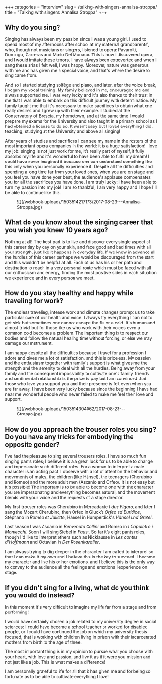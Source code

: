 +++
categories = "Interview"
slug = /talking-with-singers-annalisa-stroppa/
title = "Talking with singers: Annalisa Stroppa"
+++

## Why do you sing?

Singing has always been my passion since I was a young girl. I used to spend most of my afternoons after school at my maternal grandparents', who, though not musicians or singers, listened to opera: Pavarotti, Domingo, Carreras and Mario Del Monaco. This is how I discovered opera, and I would imitate these tenors. I have always been extroverted and when I sang these arias I felt well, I was happy. Moreover, nature was generous with me and has given me a special voice, and that's where the desire to sing came from.

And so I started studying solfège and piano, and later, after the voice break, I began my vocal training. My family believed in me, encouraged me and always supported me. I was very lucky and it's also thanks to their trust in me that I was able to embark on this difficult journey with determination. My family taught me that it's necessary to make sacrifices to obtain what one really desires and I grew up with their example. I studied at the Conservatory of Brescia, my hometown, and at the same time I would prepare my exams for the University and also taught in a primary school as I had obtained a license to do so. It wasn’t easy but I loved everything I did: teaching, studying at the University and above all singing!

After years of studies and sacrifices I can see my name in the rosters of the most important opera companies in the world: it is a huge satisfaction! I love my job: singing is not just work for me, it’s really part of myself, it fully absorbs my life and it's wonderful to have been able to fulfil my dream! I could have never imagined it because one can understand something like this only when you personally experience it. Despite all the difficulties and spending a long time far from your loved ones, when you are on stage and you feel you have done your best, the audience's applause compensates you for all the sacrifices you have done. I am truly lucky: I have been able to turn my passion into my job! I am so thankful, I am very happy and I hope I'll be able to continue like this.

<figure data-type="image">
![](/webhook-uploads/1503514217173/2017-08-23---Annalisa-Stroppa.jpg)
</figure>

## What do you know about the singing career that you wish you knew 10 years ago?

Nothing at all! The best part is to live and discover every single aspect of this career day by day on your skin, and face good and bad times with all your strength, just like it happens in everyday life. If we knew in advance all the hurdles of this career perhaps we would be discouraged from the start and this wouldn't be helpful at all. Each of us has his or her path and destination to reach in a very personal route which must be faced with all our enthusiasm and energy, finding the most positive sides in each situation we experience and in every person we meet.

## How do you stay healthy and happy while traveling for work?

The endless traveling, intense work and climate changes prompt us to take particular care of our health and voice. I always try everything I can not to get sick but sometimes one cannot escape the flu or a cold. It's human and almost trivial but for those like us who work with their voices even a common cold becomes a problem. The important thing is to respect our bodies and follow the natural healing time without forcing, or else we may damage our instrument.

I am happy despite all the difficulties because I travel for a profession I adore and gives me a lot of satisfaction, and this is priceless. My passion and the enthusiasm together with family's support is what gives me the strength and the serenity to deal with all the hurdles. Being away from your family and the consequent impossibility to cultivate one's family, friends and sentimental relationship is the price to pay but I am convinced that those who love you support you and their presence is felt even when you are far away. I have been very lucky because since the beginning I have had near me wonderful people who never failed to make me feel their love and support.

<figure data-type="image">
![](/webhook-uploads/1503514304062/2017-08-23---Stroppa.jpg)
</figure>

## How do you approach the trouser roles you sing? Do you have any tricks for embodying the opposite gender?

I've had the pleasure to sing several trousers roles. I have so much fun singing pants roles; I believe it is a a great luck for us to be able to change and impersonate such different roles. For a woman to interpret a male character is an acting pact: I observe with a lot of attention the behavior and movements of males, the children (like Hänsel), the teenagers (Cherubino and Romeo) and the more adult men (Ascanio and Orfeo). It is not easy but it's possible! The important is to be able to become one with the character you are impersonating and everything becomes natural, and the movement blends with your voice and the requests of a stage director.

My first trouser roles was Cherubino in Mercadante *I due Figaro*, and later I sang the Mozart Cherubino, then Orfeo in Gluck’s *Orfeo ed Euridice*, Stéphano in *Roméo et Juliette*, Hänsel in Humperdick's *Hänsel und Gretel*.

Last season I was Ascanio in *Benvenuto Cellini* and Romeo in *I Capuleti e i Montecchi*. Soon I will sing Siebel in *Faust*. So far it’s eight pants roles, though I'd like to interpret others such as Nicklausse in *Les contes d'Hoffmann* and Octavian in *Der Rosenkavalier*.

I am always trying to dig deeper in the character I am called to interpret so that I can make it my own and I believe this is the key to succeed. I become my character and live his or her emotions, and I believe this is the only way to convey to the audience all the feelings and emotions I experience on stage.

## If you didn't sing for a living, what do you think you would do instead?

In this moment it's very difficult to imagine my life far from a stage and from performing!

I would have certainly chosen a job related to my university degree in social sciences: I could have become a school teacher or worked for disabled people, or I could have continued the job on which my university thesis focused, that is working with children living in prison with their incarcerated mothers from birth to the age of three.

The most important thing is in my opinion to pursue what you choose with your heart, with love and passion, and live it as if it were you mission and not just like a job. This is what makes a difference!

I am personally grateful to life for all that it has given me and for being so fortunate as to be able to cultivate everything I love!
